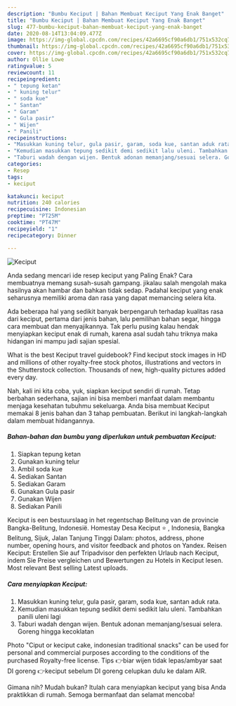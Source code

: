 ```yaml
---
description: "Bumbu Keciput | Bahan Membuat Keciput Yang Enak Banget"
title: "Bumbu Keciput | Bahan Membuat Keciput Yang Enak Banget"
slug: 477-bumbu-keciput-bahan-membuat-keciput-yang-enak-banget
date: 2020-08-14T13:04:09.477Z
image: https://img-global.cpcdn.com/recipes/42a6695cf90a6db1/751x532cq70/keciput-foto-resep-utama.jpg
thumbnail: https://img-global.cpcdn.com/recipes/42a6695cf90a6db1/751x532cq70/keciput-foto-resep-utama.jpg
cover: https://img-global.cpcdn.com/recipes/42a6695cf90a6db1/751x532cq70/keciput-foto-resep-utama.jpg
author: Ollie Lowe
ratingvalue: 5
reviewcount: 11
recipeingredient:
- " tepung ketan"
- " kuning telur"
- " soda kue"
- " Santan"
- " Garam"
- " Gula pasir"
- " Wijen"
- " Panili"
recipeinstructions:
- "Masukkan kuning telur, gula pasir, garam, soda kue, santan aduk rata."
- "Kemudian masukkan tepung sedikit demi sedikit lalu uleni. Tambahkan panili uleni lagi"
- "Taburi wadah dengan wijen. Bentuk adonan memanjang/sesuai selera. Goreng hingga kecoklatan"
categories:
- Resep
tags:
- keciput

katakunci: keciput 
nutrition: 240 calories
recipecuisine: Indonesian
preptime: "PT25M"
cooktime: "PT47M"
recipeyield: "1"
recipecategory: Dinner

---
```



![Keciput](https://img-global.cpcdn.com/recipes/42a6695cf90a6db1/751x532cq70/keciput-foto-resep-utama.jpg)

Anda sedang mencari ide resep keciput yang Paling Enak? Cara membuatnya memang susah-susah gampang. jikalau salah mengolah maka hasilnya akan hambar dan bahkan tidak sedap. Padahal keciput yang enak seharusnya memiliki aroma dan rasa yang dapat memancing selera kita.

Ada beberapa hal yang sedikit banyak berpengaruh terhadap kualitas rasa dari keciput, pertama dari jenis bahan, lalu pemilihan bahan segar, hingga cara membuat dan menyajikannya. Tak perlu pusing kalau hendak menyiapkan keciput enak di rumah, karena asal sudah tahu triknya maka hidangan ini mampu jadi sajian spesial.

What is the best Keciput travel guidebook? Find keciput stock images in HD and millions of other royalty-free stock photos, illustrations and vectors in the Shutterstock collection. Thousands of new, high-quality pictures added every day.


Nah, kali ini kita coba, yuk, siapkan keciput sendiri di rumah. Tetap berbahan sederhana, sajian ini bisa memberi manfaat dalam membantu menjaga kesehatan tubuhmu sekeluarga. Anda bisa membuat Keciput memakai 8 jenis bahan dan 3 tahap pembuatan. Berikut ini langkah-langkah dalam membuat hidangannya.

<!--inarticleads1-->

##### Bahan-bahan dan bumbu yang diperlukan untuk pembuatan Keciput:

1. Siapkan  tepung ketan
1. Gunakan  kuning telur
1. Ambil  soda kue
1. Sediakan  Santan
1. Sediakan  Garam
1. Gunakan  Gula pasir
1. Gunakan  Wijen
1. Sediakan  Panili


Keciput is een bestuurslaag in het regentschap Belitung van de provincie Bangka-Belitung, Indonesië. Homestay Desa Keciput ⭐ , Indonesia, Bangka Belitung, Sijuk, Jalan Tanjung Tinggi Dalam: photos, address, phone number, opening hours, and visitor feedback and photos on Yandex. Reisen Keciput: Erstellen Sie auf Tripadvisor den perfekten Urlaub nach Keciput, indem Sie Preise vergleichen und Bewertungen zu Hotels in Keciput lesen. Most relevant Best selling Latest uploads. 

<!--inarticleads2-->

##### Cara menyiapkan Keciput:

1. Masukkan kuning telur, gula pasir, garam, soda kue, santan aduk rata.
1. Kemudian masukkan tepung sedikit demi sedikit lalu uleni. Tambahkan panili uleni lagi
1. Taburi wadah dengan wijen. Bentuk adonan memanjang/sesuai selera. Goreng hingga kecoklatan


Photo &#34;Ciput or keciput cake, indonesian traditional snacks&#34; can be used for personal and commercial purposes according to the conditions of the purchased Royalty-free license. Tips 👉biar wijen tidak lepas/ambyar saat DI goreng 👉keciput sebelum DI goreng celupkan dulu ke dalam AIR. 

Gimana nih? Mudah bukan? Itulah cara menyiapkan keciput yang bisa Anda praktikkan di rumah. Semoga bermanfaat dan selamat mencoba!
